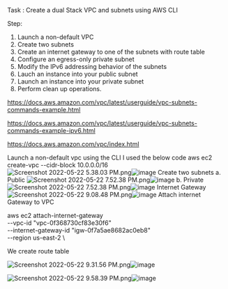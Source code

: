 Task :  Create a dual Stack VPC and subnets using AWS CLI

Step:
1. Launch a non-default VPC
2. Create two subnets 
3. Create an internet gateway to one of the subnets with route table 
4. Configure an egress-only private subnet
5. Modify the IPv6 addressing behavior of the subnets
6. Lauch an instance into your public subnet
7. Launch an instance into your private subnet
8. Perform clean up operations. 


https://docs.aws.amazon.com/vpc/latest/userguide/vpc-subnets-commands-example.html

https://docs.aws.amazon.com/vpc/latest/userguide/vpc-subnets-commands-example-ipv6.html

https://docs.aws.amazon.com/vpc/index.html


Launch a non-default vpc using the CLI
I used the below code
aws ec2 create-vpc --cidr-block 10.0.0.0/16
<img src="blob:chrome-untrusted://media-app/b74ea363-558b-485e-bc3d-3849f5f6689a" alt="Screenshot 2022-05-22 5.38.03 PM.png"/>![image](https://user-images.githubusercontent.com/94450478/169706179-dfc1434b-26ef-4886-b38c-6f5747ac73b2.png)
Create two subnets
a. Public
<img src="blob:chrome-untrusted://media-app/4a75755f-65ff-4c7f-80a0-16ca18591d05" alt="Screenshot 2022-05-22 7.52.38 PM.png"/>![image](https://user-images.githubusercontent.com/94450478/169711267-7cabfa0a-ee61-4bf9-86c4-fdf7b751df20.png)
b. Private
<img src="blob:chrome-untrusted://media-app/d88c6406-09f0-4757-8516-b906463c9fda" alt="Screenshot 2022-05-22 7.52.38 PM.png"/>![image](https://user-images.githubusercontent.com/94450478/169713686-e7e6594d-942a-48a8-9edb-f2fcdc9456df.png)
Internet Gateway
<img src="blob:chrome-untrusted://media-app/a2641907-ec7c-4310-ab26-4e77618243d7" alt="Screenshot 2022-05-22 9.08.48 PM.png"/>![image](https://user-images.githubusercontent.com/94450478/169713898-298dfcbe-d3e0-425f-a75c-44f0ffdd2d56.png)
Attach internet Gateway to VPC

aws ec2 attach-internet-gateway \
--vpc-id "vpc-0f368730cf83e30f6" \
--internet-gateway-id "igw-0f7a5ae8682ac0eb8" \
--region us-east-2 \

We create route table

<img src="blob:chrome-untrusted://media-app/6e7d2da4-2c9e-4f97-a8b7-015df39f7391" alt="Screenshot 2022-05-22 9.31.56 PM.png"/>![image](https://user-images.githubusercontent.com/94450478/169714735-06a2107a-b803-4648-b755-8ccd87df01c0.png)

<img src="blob:chrome-untrusted://media-app/2481eb26-c642-4caa-b7e6-2f90b540de6d" alt="Screenshot 2022-05-22 9.58.39 PM.png"/>![image](https://user-images.githubusercontent.com/94450478/169715550-8872f779-4279-47ba-9112-9af980135c1b.png)
